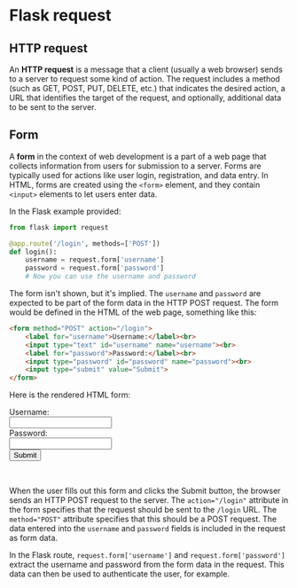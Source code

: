 # Flask request

## HTTP request
An **HTTP request** is a message that a client (usually a web browser) sends to a server to request some kind of action. The request includes a method (such as GET, POST, PUT, DELETE, etc.) that indicates the desired action, a URL that identifies the target of the request, and optionally, additional data to be sent to the server.

## Form
A **form** in the context of web development is a part of a web page that collects information from users for submission to a server. Forms are typically used for actions like user login, registration, and data entry. In HTML, forms are created using the `<form>` element, and they contain `<input>` elements to let users enter data.

In the Flask example provided:

```python
from flask import request

@app.route('/login', methods=['POST'])
def login():
    username = request.form['username']
    password = request.form['password']
    # Now you can use the username and password
```

The form isn't shown, but it's implied. The `username` and `password` are expected to be part of the form data in the HTTP POST request. The form would be defined in the HTML of the web page, something like this:

```html
<form method="POST" action="/login">
    <label for="username">Username:</label><br>
    <input type="text" id="username" name="username"><br>
    <label for="password">Password:</label><br>
    <input type="password" id="password" name="password"><br>
    <input type="submit" value="Submit">
</form>
```

Here is the rendered HTML form:

<form method="POST" action="/login">
    <label for="username">Username:</label><br>
    <input type="text" id="username" name="username"><br>
    <label for="password">Password:</label><br>
    <input type="password" id="password" name="password"><br>
    <input type="submit" value="Submit">
</form>
<br>

When the user fills out this form and clicks the Submit button, the browser sends an HTTP POST request to the server. The `action="/login"` attribute in the form specifies that the request should be sent to the `/login` URL. The `method="POST"` attribute specifies that this should be a POST request. The data entered into the `username` and `password` fields is included in the request as form data.

In the Flask route, `request.form['username']` and `request.form['password']` extract the username and password from the form data in the request. This data can then be used to authenticate the user, for example.
